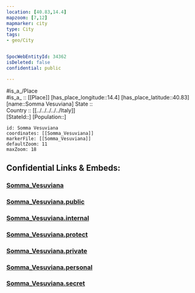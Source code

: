 ```yaml
---
location: [40.83,14.4] 
mapzoom: [7,12] 
mapmarker: city 
type: City
tags:
- geo/City


SpocWebEntityId: 34362
isDeleted: false
confidential: public

---
```

#is_a_/Place  
#is_a_ :: [[Place]] 
[has_place_longitude::14.4] 
[has_place_latitude::40.83] 
[name::Somma Vesuviana] 
State ::  
Country :: [[../../../../../Italy]]  
[StateId::] 
[Population::] 



```leaflet
id: Somma Vesuviana
coordinates: [[Somma_Vesuviana]] 
markerFile: [[Somma_Vesuviana]] 
defaultZoom: 11 
maxZoom: 18
```


## Confidential Links & Embeds: 

### [Somma_Vesuviana](/_Standards/Earth/Continent/Europe/Europe~South/Italy/regions~Italy/Campania/Napoli.Province/City/Somma_Vesuviana.md) 

### [Somma_Vesuviana.public](/_public/Earth/Continent/Europe/Europe~South/Italy/regions~Italy/Campania/Napoli.Province/City/Somma_Vesuviana.public.md) 

### [Somma_Vesuviana.internal](/_internal/Earth/Continent/Europe/Europe~South/Italy/regions~Italy/Campania/Napoli.Province/City/Somma_Vesuviana.internal.md) 

### [Somma_Vesuviana.protect](/_protect/Earth/Continent/Europe/Europe~South/Italy/regions~Italy/Campania/Napoli.Province/City/Somma_Vesuviana.protect.md) 

### [Somma_Vesuviana.private](/_private/Earth/Continent/Europe/Europe~South/Italy/regions~Italy/Campania/Napoli.Province/City/Somma_Vesuviana.private.md) 

### [Somma_Vesuviana.personal](/_personal/Earth/Continent/Europe/Europe~South/Italy/regions~Italy/Campania/Napoli.Province/City/Somma_Vesuviana.personal.md) 

### [Somma_Vesuviana.secret](/_secret/Earth/Continent/Europe/Europe~South/Italy/regions~Italy/Campania/Napoli.Province/City/Somma_Vesuviana.secret.md)

